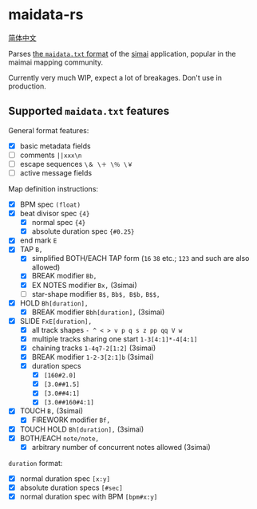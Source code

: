 # maidata-rs

[简体中文](README.md)

Parses [the `maidata.txt` format][format] of the [simai] application, popular
in the maimai mapping community.

[simai]: https://w.atwiki.jp/simai/
[format]: https://w.atwiki.jp/simai/pages/25.html

Currently very much WIP, expect a lot of breakages. Don't use in production.

## Supported `maidata.txt` features

General format features:

* [x] basic metadata fields
* [ ] comments `||xxx\n`
* [ ] escape sequences `\＆ \＋ \％ \￥`
* [ ] active message fields

Map definition instructions:

* [x] BPM spec `(float)`
* [x] beat divisor spec `{4}`
    - [x] normal spec `{4}`
    - [x] absolute duration spec `{#0.25}`
* [x] end mark `E`
* [x] TAP `B,`
    - [x] simplified BOTH/EACH TAP form (`16` `38` etc.; `123` and such are also allowed)
    - [x] BREAK modifier `Bb,`
    - [x] EX NOTES modifier `Bx,` (3simai)
    - [ ] star-shape modifier `B$,` `Bb$, B$b,` `B$$,`
* [x] HOLD `Bh[duration],`
    - [x] BREAK modifier `Bbh[duration],` (3simai)
* [x] SLIDE `FxE[duration],`
    - [x] all track shapes `- ^ < > v p q s z pp qq V w`
    - [x] multiple tracks sharing one start `1-3[4:1]*-4[4:1]`
    - [x] chaining tracks `1-4q7-2[1:2]` (3simai)
    - [x] BREAK modifier `1-2-3[2:1]b` (3simai)
    - [x] duration specs
        - [x] `[160#2.0]`
        - [x] `[3.0##1.5]`
        - [x] `[3.0##4:1]`
        - [x] `[3.0##160#4:1]`
* [x] TOUCH `B,` (3simai)
    - [x] FIREWORK modifier `Bf,`
* [x] TOUCH HOLD `Bh[duration],` (3simai)
* [x] BOTH/EACH `note/note,`
    - [x] arbitrary number of concurrent notes allowed (3simai)

`duration` format:

* [x] normal duration spec `[x:y]`
* [x] absolute duration specs `[#sec]`
* [x] normal duration spec with BPM `[bpm#x:y]`
